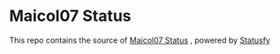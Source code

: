 # Maicol07 Status
This repo contains the source of
[Maicol07 Status](https://status.maicol07.it) , powered by [Statusfy](https://aceforth.com/products/statusfy)
